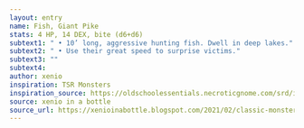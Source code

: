 ```yaml
---
layout: entry 
name: Fish, Giant Pike
stats: 4 HP, 14 DEX, bite (d6+d6)
subtext1: " • 10’ long, aggressive hunting fish. Dwell in deep lakes."
subtext2: " • Use their great speed to surprise victims."
subtext3: ""
subtext4: 
author: xenio
inspiration: TSR Monsters
inspiration_source: https://oldschoolessentials.necroticgnome.com/srd/index.php/Monster_Descriptions
source: xenio in a bottle
source_url: https://xenioinabottle.blogspot.com/2021/02/classic-monsters-for-cairnito-part-1.html
---
```

